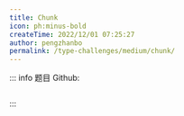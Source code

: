 ```yaml
---
title: Chunk
icon: ph:minus-bold
createTime: 2022/12/01 07:25:27
author: pengzhanbo
permalink: /type-challenges/medium/chunk/
---
```


::: info 题目
Github: []()

```ts

```

:::
